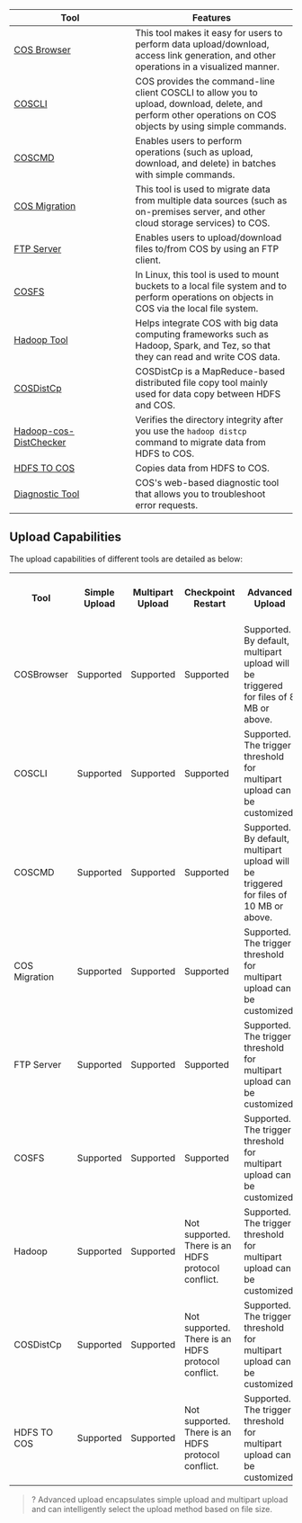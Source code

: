 <style>
table th:nth-of-type(1) {
width:200px;	
}
table th:nth-of-type(3) {
width: 200px;	
}
</style>


| Tool | Features |
|---------|---------|
| [COS Browser](https://www.tencentcloud.com/document/product/436/11366) | This tool makes it easy for users to perform data upload/download, access link generation, and other operations in a visualized manner. |
|   [COSCLI](https://intl.cloud.tencent.com/document/product/436/43249)    |   COS provides the command-line client COSCLI to allow you to upload, download, delete, and perform other operations on COS objects by using simple commands.     |
| [COSCMD](/doc/product/436/10976) | Enables users to perform operations (such as upload, download, and delete) in batches with simple commands. |
| [COS Migration](https://www.tencentcloud.com/document/product/436/15392) | This tool is used to migrate data from multiple data sources (such as on-premises server, and other cloud storage services) to COS. |
| [FTP Server](/doc/product/436/7214) | Enables users to upload/download files to/from COS by using an FTP client. |
| [COSFS](/doc/product/436/6883) | In Linux, this tool is used to mount buckets to a local file system and to perform operations on objects in COS via the local file system. |
|[Hadoop Tool](/doc/product/436/6884) | Helps integrate COS with big data computing frameworks such as Hadoop, Spark, and Tez, so that they can read and write COS data. |
| [COSDistCp](https://intl.cloud.tencent.com/document/product/436/38863)  |  COSDistCp is a MapReduce-based distributed file copy tool mainly used for data copy between HDFS and COS. |
| [Hadoop-cos-DistChecker](https://www.tencentcloud.com/document/product/436/34687) | Verifies the directory integrity after you use the `hadoop distcp` command to migrate data from HDFS to COS. |
| [HDFS TO COS](/doc/product/436/7212) | Copies data from HDFS to COS. |
| [Diagnostic Tool](https://www.tencentcloud.com/document/product/436/41623)  | COS's web-based diagnostic tool that allows you to troubleshoot error requests. |



## Upload Capabilities

The upload capabilities of different tools are detailed as below:

<table>
        <tr>
                <th width="22%">Tool</th>
                <th width="5%">Simple Upload</td>
								<th width="5%">Multipart Upload</th>
								<th width="20%">Checkpoint Restart</th>
								<th width="15%">Advanced Upload</th>
								<th width="15%">Consistency Check</th>
								<th width="12%">Pre-Signed URL Generation</th>
        </tr>
        <tr>
                <td>COSBrowser</td>
                <td>Supported</td>
								<td>Supported</td>
								<td>Supported</td>
								<td>Supported. By default, multipart upload will be triggered for files of 8 MB or above.</td>
								<td>Supported for MD5 check</td>
								<td>Supported for file download</td>
        </tr>
        <tr>
                <td>COSCLI</td>
                <td>Supported</td>
								<td>Supported</td>
								<td>Supported</td>
								<td>Supported. The trigger threshold for multipart upload can be customized.</td>
								<td>Supported for CRC64 check</td>
								<td>Supported</td>
        </tr>
        <tr>
                <td>COSCMD</td>
                <td>Supported</td>
								<td>Supported</td>
								<td>Supported</td>
								<td>Supported. By default, multipart upload will be triggered for files of 10 MB or above.</td>
								<td>Supported for MD5 check</td>
								<td>Supported</td>
        </tr>
        <tr>
                <td>COS Migration</td>
                <td>Supported</td>
								<td>Supported</td>
								<td>Supported</td>
								<td>Supported. The trigger threshold for multipart upload can be customized.</td>
								<td>Supported for MD5 check</td>
								<td>N/A</td>
        </tr>
        <tr>
                <td>FTP Server</td>
                <td>Supported</td>
								<td>Supported</td>
								<td>Supported</td>
								<td>Supported. The trigger threshold for multipart upload can be customized.</td>
								<td>Not supported</td>
								<td>N/A</td>
        </tr>
        <tr>
                <td>COSFS</td>
                <td>Supported</td>
								<td>Supported</td>
								<td>Supported</td>
								<td>Supported. The trigger threshold for multipart upload can be customized.</td>
								<td>Supported for MD5 check</td>
								<td>N/A</td>
        </tr>
        <tr>
                <td>Hadoop</td>
                <td>Supported</td>
								<td>Supported</td>
								<td>Not supported. There is an HDFS protocol conflict.</td>
								<td>Supported. The trigger threshold for multipart upload can be customized.</td>
								<td>Supported for CRC64 or CRC32 check</td>
								<td>N/A</td>
        </tr>
        <tr>
                <td>COSDistCp</td>
                <td>Supported</td>
								<td>Supported</td>
								<td>Not supported. There is an HDFS protocol conflict.</td>
								<td>Supported. The trigger threshold for multipart upload can be customized.</td>
								<td>Supported for file size, CRC64, or CRC32 check</td>
								<td>N/A</td>
        </tr>
        <tr>
                <td>HDFS TO COS</td>
                <td>Supported</td>
								<td>Supported</td>
								<td>Not supported. There is an HDFS protocol conflict.</td>
								<td>Supported. The trigger threshold for multipart upload can be customized.</td>
								<td>Supported for file name or size check</td>
								<td>N/A</td>
        </tr>
</table>

> ? Advanced upload encapsulates simple upload and multipart upload and can intelligently select the upload method based on file size.


